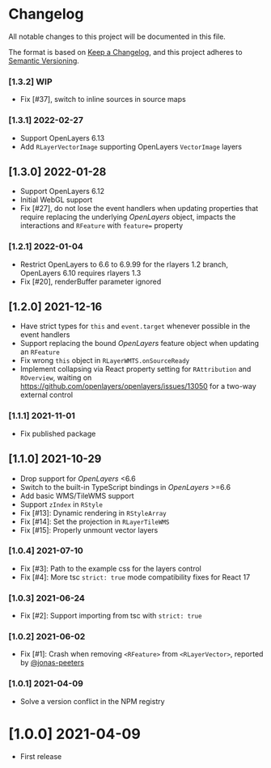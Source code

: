 # Changelog

All notable changes to this project will be documented in this file.

The format is based on [Keep a Changelog](https://keepachangelog.com/en/1.0.0/),
and this project adheres to [Semantic Versioning](https://semver.org/spec/v2.0.0.html).

### [1.3.2] WIP
 * Fix [#37], switch to inline sources in source maps

### [1.3.1] 2022-02-27
 * Support OpenLayers 6.13
 * Add `RLayerVectorImage` supporting OpenLayers `VectorImage` layers

## [1.3.0] 2022-01-28
 * Support OpenLayers 6.12
 * Initial WebGL support
 * Fix [#27], do not lose the event handlers when updating properties that require replacing the underlying *OpenLayers* object, impacts the interactions and `RFeature` with `feature=` property

### [1.2.1] 2022-01-04
 * Restrict OpenLayers to 6.6 to 6.9.99 for the rlayers 1.2 branch, OpenLayers 6.10 requires rlayers 1.3
 * Fix [#20], renderBuffer parameter ignored

## [1.2.0] 2021-12-16

* Have strict types for `this` and `event.target` whenever possible in the event handlers
* Support replacing the bound *OpenLayers* feature object when updating an `RFeature`
* Fix wrong `this` object in `RLayerWMTS.onSourceReady`
* Implement collapsing via React property setting for `RAttribution` and `ROverview`, waiting on <https://github.com/openlayers/openlayers/issues/13050> for a two-way external control

### [1.1.1] 2021-11-01

* Fix published package

## [1.1.0] 2021-10-29

* Drop support for *OpenLayers* <6.6
* Switch to the built-in TypeScript bindings in *OpenLayers* >=6.6
* Add basic WMS/TileWMS support
* Support `zIndex` in `RStyle`
* Fix [#13]: Dynamic rendering in `RStyleArray`
* Fix [#14]: Set the projection in `RLayerTileWMS`
* Fix [#15]: Properly unmount vector layers

### [1.0.4] 2021-07-10

* Fix [#3]: Path to the example css for the layers control
* Fix [#4]: More tsc `strict: true` mode compatibility fixes for React 17

### [1.0.3] 2021-06-24

* Fix [#2]: Support importing from tsc with `strict: true`

### [1.0.2] 2021-06-02

* Fix [#1]: Crash when removing `<RFeature>` from `<RLayerVector>`, reported by [@jonas-peeters](https://github.com/jonas-peeters)

### [1.0.1] 2021-04-09

* Solve a version conflict in the NPM registry

# [1.0.0] 2021-04-09

* First release